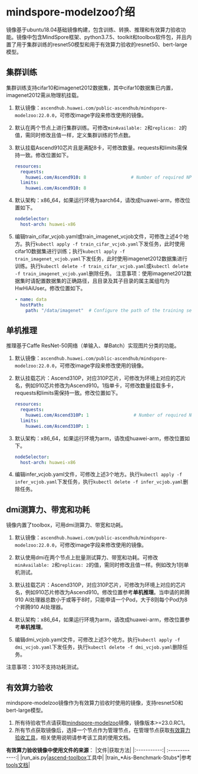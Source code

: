# mindspore-modelzoo介绍

镜像基于ubuntu18.04基础镜像构建，包含训练、转换、推理和有效算力验收功能。镜像中包含MindSpore框架、python3.7.5、toolkit和toolbox软件包，并且内置了用于集群训练的resnet50模型和用于有效算力验收的resnet50、bert-large模型。

## 集群训练

集群训练支持cifar10和imagenet2012数据集，其中cifar10数据集已内置，imagenet2012需从物理机挂载。

1. 默认镜像：`ascendhub.huawei.com/public-ascendhub/mindspore-modelzoo:22.0.0`，可修改image字段来修改使用的镜像。

2. 默认在两个节点上进行集群训练。可修改`minAvailable: 2`和`replicas: 2`的值，需同时修改且值一样，定义集群训练的节点数。

3. 默认挂载Ascend910芯片且是满配8卡，可修改数量。requests和limits需保持一致。修改位置如下。

   ```yaml
   resources:
     requests:
       huawei.com/Ascend910: 8                 # Number of required NPUs. The maximum value is 8. You can add lines below to configure resources such as memory and CPU.
     limits:
       huawei.com/Ascend910: 8
   ```

4. 默认架构：x86_64，如果运行环境为aarch64，请改成huawei-arm，修改位置如下。

   ```yaml
   nodeSelector:
     host-arch: huawei-x86
   ```

5. 编辑train_cifar_vcjob.yaml或train_imagenet_vcjob文件，可修改上述4个地方。执行`kubectl apply -f train_cifar_vcjob.yaml`下发任务，此时使用cifar10数据集进行训练；执行`kubectl apply -f train_imagenet_vcjob.yaml`下发任务，此时使用imagenet2012数据集进行训练。执行`kubectl delete -f train_cifar_vcjob.yaml`或`kubectl delete -f train_imagenet_vcjob.yaml`删除任务。
   注意事项：使用imagenet2012数据集时请配置数据集的正确路径，且目录及其子目录的属主属组均为HwHiAiUser。修改位置如下。

   ```yaml
   - name: data
     hostPath:
       path: "/data/imagenet"  # Configure the path of the training set.
   ```

## 单机推理

推理基于Caffe ResNet-50网络（单输入、单Batch）实现图片分类的功能。

1. 默认镜像：`ascendhub.huawei.com/public-ascendhub/mindspore-modelzoo:22.0.0`，可修改image字段来修改使用的镜像。
2. 默认挂载芯片：Ascend310P，对应310P芯片，可修改为环境上对应的芯片名，例如910芯片修改为Ascend910。1指单卡，可修改数量挂载多卡，requests和limits需保持一致。修改位置如下。

   ```yaml
   resources:
     requests:
       huawei.com/Ascend310P: 1                 # Number of required NPUs. The maximum value is 8. You can add lines below to configure resources such as memory and CPU.
     limits:
       huawei.com/Ascend310P: 1
   ```

3. 默认架构：x86_64，如果运行环境为arm，请改成huawei-arm，修改位置如下。

   ```yaml
   nodeSelector:
     host-arch: huawei-x86
   ```

4. 编辑infer_vcjob.yaml文件，可修改上述3个地方。执行`kubectl apply -f infer_vcjob.yaml`下发任务，执行`kubectl delete -f infer_vcjob.yaml`删除任务。

## dmi测算力、带宽和功耗

镜像内置了toolbox，可用dmi测算力、带宽和功耗。

1. 默认镜像：`ascendhub.huawei.com/public-ascendhub/mindspore-modelzoo:22.0.0`，可修改image字段来修改使用的镜像。

2. 默认使用dmi在两个节点上批量测试算力、带宽和功耗。可修改`minAvailable: 2`和`replicas: 2`的值，需同时修改且值一样。例如改为1则单机测试。

3. 默认挂载芯片：Ascend310P，对应310P芯片，可修改为环境上对应的芯片名，例如910芯片修改为Ascend910。修改位置参考**单机推理**。当申请的昇腾910 AI处理器总数小于或等于8时，只能申请一个Pod，大于8则每个Pod为8个昇腾910 AI处理器。

4. 默认架构：x86_64，如果运行环境为arm，请改成huawei-arm，修改位置参考**单机推理**。

5. 编辑dmi_vcjob.yaml文件，可修改上述3个地方。执行`kubectl apply -f dmi_vcjob.yaml`下发任务，执行`kubectl delete -f dmi_vcjob.yaml`删除任务。

注意事项：310不支持功耗测试。

## 有效算力验收

mindspore-modelzoo镜像作为有效算力验收时使用的镜像，支持resnet50和bert-large模型。

1. 所有待验收节点请获取[mindspore-modelzoo](https://ascendhub.huawei.com/#/detail/mindspore-modelzoo)镜像，镜像版本>=23.0.RC1。
2. 所有节点获取镜像后，选择一个节点作为管理节点，在管理节点获取[有效算力验收工具](https://gitee.com/ascend/ascend-toolbox/tags)，相关使用说明请参考该工具的使用文档。

**有效算力验收镜像中使用文件的来源**：
  |文件|获取方法|
  |:-----------:| :-------------:|
  |run_ais.py|[ascend-toolbox](https://gitee.com/ascend/ascend-toolbox/tree/dev)工具中|
  |train_*Ais-Benchmark-Stubs\*|参考[tools文档](https://gitee.com/ascend/tools/blob/master/ais-bench_workload/doc/ais-bench_workload%E6%9E%84%E5%BB%BA%E6%95%99%E7%A8%8B.md)|
